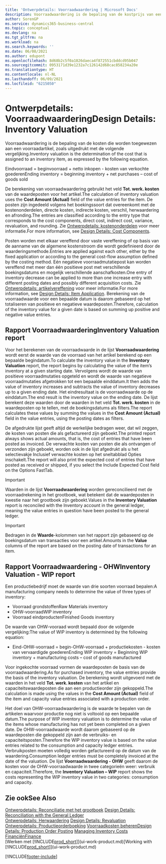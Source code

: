 ```yaml
---
title: 'Ontwerpdetails: Voorraadwaardering | Microsoft Docs'
description: Voorraadwaardering is de bepaling van de kostprijs van een voorraadartikel.
author: SorenGP
ms.service: dynamics365-business-central
ms.topic: conceptual
ms.devlang: na
ms.tgt_pltfrm: na
ms.workload: na
ms.search.keywords: ''
ms.date: 06/08/2021
ms.author: edupont
ms.openlocfilehash: 8d68b2c5f0a1026daeca4f872551cbddcd95b047
ms.sourcegitcommit: 0953171d39e1232a7c126142d68cac858234a20e
ms.translationtype: HT
ms.contentlocale: nl-NL
ms.lasthandoff: 06/09/2021
ms.locfileid: "6215050"
---
```

# <a name="design-details-inventory-valuation"></a><span data-ttu-id="e3e89-103">Ontwerpdetails: Voorraadwaardering</span><span class="sxs-lookup"><span data-stu-id="e3e89-103">Design Details: Inventory Valuation</span></span>
<span data-ttu-id="e3e89-104">Voorraadwaardering is de bepaling van de kosten die worden toegewezen aan een voorraadartikel, zoals uitgedrukt met de volgende vergelijking.</span><span class="sxs-lookup"><span data-stu-id="e3e89-104">Inventory valuation is the determination of the cost that is assigned to an inventory item, as expressed by the following equation.</span></span>  

<span data-ttu-id="e3e89-105">Eindvoorraad = beginvoorraad + netto inkopen - kosten van verkochte goederen</span><span class="sxs-lookup"><span data-stu-id="e3e89-105">Ending inventory = beginning inventory + net purchases – cost of goods sold</span></span>  

<span data-ttu-id="e3e89-106">De berekening van voorraadwaardering gebruikt het veld **Tot. werk. kosten** van de waardeposten voor het artikel.</span><span class="sxs-lookup"><span data-stu-id="e3e89-106">The calculation of inventory valuation uses the **Cost Amount (Actual)** field of the value entries for the item.</span></span> <span data-ttu-id="e3e89-107">De posten zijn ingedeeld volgens het boekingssoort dat overeenkomt met de kostenonderdelen, directe kosten, indirecte kosten, verschil, herwaardering en afronding.</span><span class="sxs-lookup"><span data-stu-id="e3e89-107">The entries are classified according to the entry type that corresponds to the cost components, direct cost, indirect cost, variance, revaluation, and rounding.</span></span> <span data-ttu-id="e3e89-108">Zie [Ontwerpdetails: kostenonderdelen](design-details-cost-components.md) voor meer informatie.</span><span class="sxs-lookup"><span data-stu-id="e3e89-108">For more information, see [Design Details: Cost Components](design-details-cost-components.md).</span></span>  

<span data-ttu-id="e3e89-109">Posten worden met elkaar vereffend door vaste vereffening of op basis van de aanname van de algemene kostenstroom die wordt gedefinieerd door de waarderingsmethode.</span><span class="sxs-lookup"><span data-stu-id="e3e89-109">Entries are applied against each other, either by the fixed application or according to the general cost-flow assumption defined by the costing method.</span></span> <span data-ttu-id="e3e89-110">Eén negatieve voorraadmutatiepost kan worden vereffend met meer dan één positieve post met verschillende boekingsdatums en mogelijk verschillende aanschafkosten.</span><span class="sxs-lookup"><span data-stu-id="e3e89-110">One entry of inventory decrease can be applied to more than one increase entry with different posting dates and possibly different acquisition costs.</span></span> <span data-ttu-id="e3e89-111">Zie [Ontwerpdetails: artikelvereffening](design-details-item-application.md) voor meer informatie.</span><span class="sxs-lookup"><span data-stu-id="e3e89-111">For more information, see [Design Details: Item Application](design-details-item-application.md).</span></span> <span data-ttu-id="e3e89-112">Berekening van de voorraadwaarde voor een bepaalde datum is daarom gebaseerd op het totaliseren van positieve en negatieve waardeposten.</span><span class="sxs-lookup"><span data-stu-id="e3e89-112">Therefore, calculation of the inventory value for a given date is based on summing up positive and negative value entries.</span></span>  

## <a name="inventory-valuation-report"></a><span data-ttu-id="e3e89-113">Rapport Voorraadwaardering</span><span class="sxs-lookup"><span data-stu-id="e3e89-113">Inventory Valuation report</span></span>  
<span data-ttu-id="e3e89-114">Voor het berekenen van de voorraadwaarde in de lijst **Voorraadwaardering** wordt eerst de waarde van de voorraad van het artikel berekend op een bepaalde begindatum.</span><span class="sxs-lookup"><span data-stu-id="e3e89-114">To calculate the inventory value in the **Inventory Valuation** report, the report begins by calculating the value of the item’s inventory at a given starting date.</span></span> <span data-ttu-id="e3e89-115">Vervolgens wordt de waarde van positieve voorraadmutaties opgeteld en wordt de waarde van negatieve voorraadmutaties afgetrokken tot een bepaalde einddatum.</span><span class="sxs-lookup"><span data-stu-id="e3e89-115">It then adds the value of inventory increases and subtracts the value of inventory decreases up to a given ending date.</span></span> <span data-ttu-id="e3e89-116">Het eindresultaat is de voorraadwaarde op de einddatum.</span><span class="sxs-lookup"><span data-stu-id="e3e89-116">The end result is the inventory value on the ending date.</span></span> <span data-ttu-id="e3e89-117">De lijst berekent deze waarden door de waarden in het veld **Tot. werk. kosten** in de waardeposten op te tellen, met de boekingsdatums als filters.</span><span class="sxs-lookup"><span data-stu-id="e3e89-117">The report calculates these values by summing the values in the **Cost Amount (Actual)** field in the value entries, using the posting dates as filters.</span></span>  

<span data-ttu-id="e3e89-118">De afgedrukte lijst geeft altijd de werkelijke bedragen weer, dat wil zeggen, de kosten van posten die als gefactureerd zijn geboekt.</span><span class="sxs-lookup"><span data-stu-id="e3e89-118">The printed report always shows actual amounts, that is, the cost of entries that have been posted as invoiced.</span></span> <span data-ttu-id="e3e89-119">De verwachte kosten van posten die als ontvangen of verzonden zijn geboekt, worden ook in de lijst afgedrukt als u het selectievakje Inclusief verwachte kosten op het sneltabblad Opties inschakelt.</span><span class="sxs-lookup"><span data-stu-id="e3e89-119">The report will also print the expected cost of entries that have posted as received or shipped, if you select the Include Expected Cost field on the Options FastTab.</span></span>  

> [!IMPORTANT]  
>  <span data-ttu-id="e3e89-120">Waarden in de lijst **Voorraadwaardering** worden gereconcilieerd met de voorraadrekening in het grootboek, wat betekent dat de waardeposten in kwestie naar het grootboek zijn geboekt.</span><span class="sxs-lookup"><span data-stu-id="e3e89-120">Values in the **Inventory Valuation** report is reconciled with the Inventory account in the general ledger, meaning the value entries in question have been posted to the general ledger.</span></span>  

> [!IMPORTANT]  
>  <span data-ttu-id="e3e89-121">Bedragen in de **Waarde**-kolommen van het rapport zijn gebaseerd op de boekingsdatum van transacties voor een artikel.</span><span class="sxs-lookup"><span data-stu-id="e3e89-121">Amounts in the **Value** columns of the report are based on the posting date of transactions for an item.</span></span>  

## <a name="inventory-valuation---wip-report"></a><span data-ttu-id="e3e89-122">Rapport Voorraadwaardering - OHW</span><span class="sxs-lookup"><span data-stu-id="e3e89-122">Inventory Valuation - WIP report</span></span>  
<span data-ttu-id="e3e89-123">Een productiebedrijf moet de waarde van drie soorten voorraad bepalen:</span><span class="sxs-lookup"><span data-stu-id="e3e89-123">A manufacturing company needs to determine the value of three types of inventory:</span></span>  

* <span data-ttu-id="e3e89-124">Voorraad grondstoffen</span><span class="sxs-lookup"><span data-stu-id="e3e89-124">Raw Materials inventory</span></span>  
* <span data-ttu-id="e3e89-125">OHW-voorraad</span><span class="sxs-lookup"><span data-stu-id="e3e89-125">WIP inventory</span></span>  
* <span data-ttu-id="e3e89-126">Voorraad eindproducten</span><span class="sxs-lookup"><span data-stu-id="e3e89-126">Finished Goods inventory</span></span>  

<span data-ttu-id="e3e89-127">De waarde van OHW-vooraad wordt bepaald door de volgende vergelijking:</span><span class="sxs-lookup"><span data-stu-id="e3e89-127">The value of WIP inventory is determined by the following equation:</span></span>  

* <span data-ttu-id="e3e89-128">Eind-OHW-voorraad = begin-OHW-voorraad + productiekosten - kosten van vervaardigde goederen</span><span class="sxs-lookup"><span data-stu-id="e3e89-128">Ending WIP inventory = Beginning WIP inventory + manufacturing costs – cost of goods manufactured</span></span>  

<span data-ttu-id="e3e89-129">Voor ingekochte voorraad vormen de waardeposten de basis van de voorraadwaardering.</span><span class="sxs-lookup"><span data-stu-id="e3e89-129">As for purchased inventory, the value entries provide the basis of the inventory valuation.</span></span> <span data-ttu-id="e3e89-130">De berekening wordt uitgevoerd met de waarden in het veld **Tot. werk. kosten** van het artikel en capaciteitswaardeposten die aan een productieorder zijn gekoppeld.</span><span class="sxs-lookup"><span data-stu-id="e3e89-130">The calculation is made using the values in the **Cost Amount (Actual)** field of the item and capacity value entries associated with a production order.</span></span>  

<span data-ttu-id="e3e89-131">Het doel van OHW-voorraadwaardering is de waarde te bepalen van de artikelen waarvoor productie nog niet is voltooid op een bepaalde datum.</span><span class="sxs-lookup"><span data-stu-id="e3e89-131">The purpose of WIP inventory valuation is to determine the value of the items whose manufacturing has not yet been completed on a given date.</span></span> <span data-ttu-id="e3e89-132">De OHW-voorraadwaarde wordt daarom gebaseerd op de waardeposten die gekoppeld zijn aan de verbruiks- en capaciteitsposten.</span><span class="sxs-lookup"><span data-stu-id="e3e89-132">Therefore the WIP inventory value is based on the value entries related to the consumption and capacity ledger entries.</span></span> <span data-ttu-id="e3e89-133">Verbruikposten moeten volledig worden gefactureerd op de datum van de waardering.</span><span class="sxs-lookup"><span data-stu-id="e3e89-133">Consumption ledger entries must be completely invoiced at the date of the valuation.</span></span> <span data-ttu-id="e3e89-134">De lijst **Voorraadwaardering - OHW** geeft daarom de kosten voor de OHW-voorraadwaarde in twee categorieën weer: verbruik en capaciteit.</span><span class="sxs-lookup"><span data-stu-id="e3e89-134">Therefore, the **Inventory Valuation – WIP** report shows the costs representing the WIP inventory value in two categories: consumption and capacity.</span></span>  

## <a name="see-also"></a><span data-ttu-id="e3e89-135">Zie ook</span><span class="sxs-lookup"><span data-stu-id="e3e89-135">See Also</span></span>  
<span data-ttu-id="e3e89-136">[Ontwerpdetails: Reconciliatie met het grootboek](design-details-reconciliation-with-the-general-ledger.md) </span><span class="sxs-lookup"><span data-stu-id="e3e89-136">[Design Details: Reconciliation with the General Ledger](design-details-reconciliation-with-the-general-ledger.md) </span></span>  
<span data-ttu-id="e3e89-137">[Ontwerpdetails: Herwaardering](design-details-revaluation.md) </span><span class="sxs-lookup"><span data-stu-id="e3e89-137">[Design Details: Revaluation](design-details-revaluation.md) </span></span>  
<span data-ttu-id="e3e89-138">[Ontwerpdetails: Productieorderboeking](design-details-production-order-posting.md)
[Voorraadkosten beheren](finance-manage-inventory-costs.md)</span><span class="sxs-lookup"><span data-stu-id="e3e89-138">[Design Details: Production Order Posting](design-details-production-order-posting.md)
[Managing Inventory Costs](finance-manage-inventory-costs.md)</span></span>  
[<span data-ttu-id="e3e89-139">Financiën</span><span class="sxs-lookup"><span data-stu-id="e3e89-139">Finance</span></span>](finance.md)  
<span data-ttu-id="e3e89-140">[Werken met [!INCLUDE[prod_short](includes/prod_short.md)]](ui-work-product.md)</span><span class="sxs-lookup"><span data-stu-id="e3e89-140">[Working with [!INCLUDE[prod_short](includes/prod_short.md)]](ui-work-product.md)</span></span>


[!INCLUDE[footer-include](includes/footer-banner.md)]